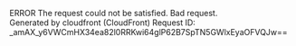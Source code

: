 ERROR The request could not be satisfied. Bad request.  
Generated by cloudfront (CloudFront) Request ID: \_amAX\_y6VWCmHX34ea82l0RRKwi64glP62B7SpTN5GWlxEyaOFVQJw==